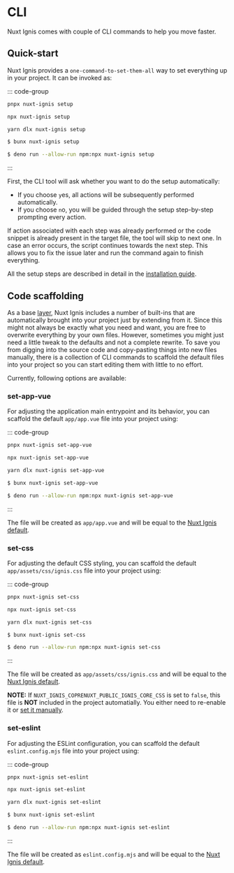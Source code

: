 # CLI

Nuxt Ignis comes with couple of CLI commands to help you move faster.

## Quick-start

Nuxt Ignis provides a `one-command-to-set-them-all` way to set everything up in your project. It can be invoked as:

::: code-group
```sh [pnpm]
pnpx nuxt-ignis setup
```

```sh [npm]
npx nuxt-ignis setup
```

```sh [yarn]
yarn dlx nuxt-ignis setup
```

```sh [bun]
$ bunx nuxt-ignis setup
```

```sh [deno]
$ deno run --allow-run npm:npx nuxt-ignis setup
```
:::

First, the CLI tool will ask whether you want to do the setup automatically:

- If you choose `y`es, all actions will be subsequently performed automatically.
- If you choose `n`o, you will be guided through the setup step-by-step prompting every action.

If action associated with each step was already performed or the code snippet is already present in the target file, the tool will skip to next one. In case an error occurs, the script continues towards the next step. This allows you to fix the issue later and run the command again to finish everything.

All the setup steps are described in detail in the [installation guide](/1-4-installation.html#setup-steps).

## Code scaffolding

As a base [layer](https://nuxt.com/docs/getting-started/layers), Nuxt Ignis includes a number of built-ins that are automatically brought into your project just by extending from it. Since this might not always be exactly what you need and want, you are free to overwrite everything by your own files. However, sometimes you might just need a little tweak to the defaults and not a complete rewrite. To save you from digging into the source code and copy-pasting things into new files manually, there is a collection of CLI commands to scaffold the default files into your project so you can start editing them with little to no effort.

Currently, following options are available:

### set-app-vue

For adjusting the application main entrypoint and its behavior, you can scaffold the default `app/app.vue` file into your project using:

::: code-group
```sh [pnpm]
pnpx nuxt-ignis set-app-vue
```

```sh [npm]
npx nuxt-ignis set-app-vue
```

```sh [yarn]
yarn dlx nuxt-ignis set-app-vue
```

```sh [bun]
$ bunx nuxt-ignis set-app-vue
```

```sh [deno]
$ deno run --allow-run npm:npx nuxt-ignis set-app-vue
```
:::

The file will be created as `app/app.vue` and will be equal to the [Nuxt Ignis default](https://github.com/AloisSeckar/nuxt-ignis/blob/v0.4.0/core/app/app.vue).

### set-css

For adjusting the default CSS styling, you can scaffold the default `app/assets/css/ignis.css` file into your project using:

::: code-group
```sh [pnpm]
pnpx nuxt-ignis set-css
```

```sh [npm]
npx nuxt-ignis set-css
```

```sh [yarn]
yarn dlx nuxt-ignis set-css
```

```sh [bun]
$ bunx nuxt-ignis set-css
```

```sh [deno]
$ deno run --allow-run npm:npx nuxt-ignis set-css
```
:::

The file will be created as `app/assets/css/ignis.css` and will be equal to the [Nuxt Ignis default](https://github.com/AloisSeckar/nuxt-ignis/blob/v0.4.0/core/app/assets/css/ignis.css).

**NOTE:** If `NUXT_IGNIS_COPRENUXT_PUBLIC_IGNIS_CORE_CSS` is set to `false`, this file is **NOT** included in the project automatially. You either need to re-enable it or [set it manually](https://nuxt.com/docs/4.x/api/nuxt-config#css).

### set-eslint

For adjusting the ESLint configuration, you can scaffold the default `eslint.config.mjs` file into your project using:

::: code-group
```sh [pnpm]
pnpx nuxt-ignis set-eslint
```

```sh [npm]
npx nuxt-ignis set-eslint
```

```sh [yarn]
yarn dlx nuxt-ignis set-eslint
```

```sh [bun]
$ bunx nuxt-ignis set-eslint
```

```sh [deno]
$ deno run --allow-run npm:npx nuxt-ignis set-eslint
```
:::

The file will be created as `eslint.config.mjs` and will be equal to the [Nuxt Ignis default](https://github.com/AloisSeckar/nuxt-ignis/blob/v0.4.0/core/eslint.config.mjs).
